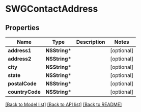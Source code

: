 # SWGContactAddress

## Properties
Name | Type | Description | Notes
------------ | ------------- | ------------- | -------------
**address1** | **NSString*** |  | [optional] 
**address2** | **NSString*** |  | [optional] 
**city** | **NSString*** |  | [optional] 
**state** | **NSString*** |  | [optional] 
**postalCode** | **NSString*** |  | [optional] 
**countryCode** | **NSString*** |  | [optional] 

[[Back to Model list]](../README.md#documentation-for-models) [[Back to API list]](../README.md#documentation-for-api-endpoints) [[Back to README]](../README.md)


